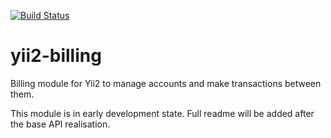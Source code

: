 [![Build Status](https://travis-ci.org/miolae/yii2-billing.svg?branch=master)](https://travis-ci.org/miolae/yii2-billing)

# yii2-billing
Billing module for Yii2 to manage accounts and make transactions between them.

This module is in early development state. Full readme will be added after the base API realisation.
